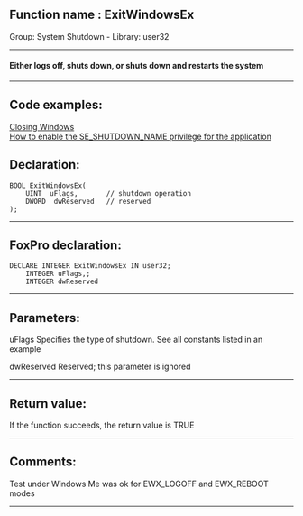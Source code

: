 
## Function name : ExitWindowsEx
Group: System Shutdown - Library: user32    
***  


#### Either logs off, shuts down, or shuts down and restarts the system
***  


## Code examples:
[Closing Windows](../../samples/sample_036.md)  
[How to enable the SE_SHUTDOWN_NAME privilege for the application](../../samples/sample_552.md)  

## Declaration:
```foxpro  
BOOL ExitWindowsEx(
	UINT  uFlags,		// shutdown operation
	DWORD  dwReserved 	// reserved
);  
```  
***  


## FoxPro declaration:
```foxpro  
DECLARE INTEGER ExitWindowsEx IN user32;
	INTEGER uFlags,;
	INTEGER dwReserved  
```  
***  


## Parameters:
uFlags
Specifies the type of shutdown. See all constants listed in an example

dwReserved
Reserved; this parameter is ignored  
***  


## Return value:
If the function succeeds, the return value is TRUE  
***  


## Comments:
Test under Windows Me was ok for EWX_LOGOFF and EWX_REBOOT modes  
  
***  

